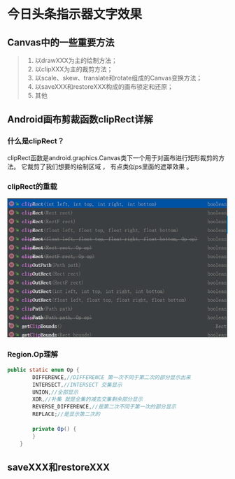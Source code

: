 # 今日头条指示器文字效果

## Canvas中的一些重要方法
>1. 以drawXXX为主的绘制方法；
>2. 以clipXXX为主的裁剪方法；
>3. 以scale、skew、translate和rotate组成的Canvas变换方法；
>4. 以saveXXX和restoreXXX构成的画布锁定和还原；
>5. 其他

## Android画布剪裁函数clipRect详解
### 什么是clipRect？
clipRect函数是android.graphics.Canvas类下一个用于对画布进行矩形裁剪的方法。 
它裁剪了我们想要的绘制区域 ， 有点类似ps里面的遮罩效果 。

### clipRect的重载
![](.\assets\clip.png)

### Region.Op理解
```java
public static enum Op {
        DIFFERENCE,//DIFFERENCE 第一次不同于第二次的部分显示出来
        INTERSECT,//INTERSECT 交集显示 
        UNION,//全部显示
        XOR,//补集 就是全集的减去交集剩余部分显示
        REVERSE_DIFFERENCE,//是第二次不同于第一次的部分显示
        REPLACE;//是显示第二次的

        private Op() {
        }
    }
```

## saveXXX和restoreXXX


























